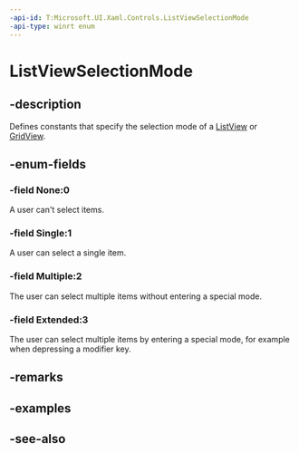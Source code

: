```yaml
---
-api-id: T:Microsoft.UI.Xaml.Controls.ListViewSelectionMode
-api-type: winrt enum
---
```


<!-- Enumeration syntax
public enum Windows.UI.Xaml.Controls.ListViewSelectionMode : int
-->

# ListViewSelectionMode

## -description
Defines constants that specify the selection mode of a [ListView](listview.md) or [GridView](gridview.md).

## -enum-fields
### -field None:0
A user can't select items.

### -field Single:1
A user can select a single item.

### -field Multiple:2
The user can select multiple items without entering a special mode.

### -field Extended:3
The user can select multiple items by entering a special mode, for example when depressing a modifier key.


## -remarks

## -examples

## -see-also
